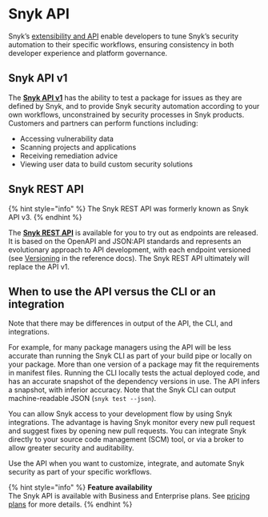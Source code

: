# Snyk API

Snyk’s [extensibility and API](https://snyk.io/blog/extensibility-and-the-snyk-api/) enable developers to tune Snyk’s security automation to their specific workflows, ensuring consistency in both developer experience and platform governance.

## Snyk API v1

The [**Snyk API v1**](https://snyk.docs.apiary.io/https://snyk.docs.apiary.io/) has the ability to test a package for issues as they are defined by Snyk, and to provide Snyk security automation according to your own workflows, unconstrained by security processes in Snyk products. Customers and partners can perform functions including:

* Accessing vulnerability data
* Scanning projects and applications
* Receiving remediation advice
* Viewing user data to build custom security solutions

## Snyk REST API

{% hint style="info" %}
The Snyk REST API was formerly known as Snyk API v3.
{% endhint %}

The [**Snyk REST API**](https://apidocs.snyk.io/) is available for you to try out as endpoints are released. It is based on the OpenAPI and JSON:API standards and represents an evolutionary approach to API development, with each endpoint versioned (see [Versioning](https://apidocs.snyk.io/#overview) in the reference docs). The Snyk REST API ultimately will replace the API v1.

## When to use the API versus the CLI or an integration

Note that there may be differences in output of the API, the CLI, and integrations.

For example, for many package managers using the API will be less accurate than running the Snyk CLI as part of your build pipe or locally on your package. More than one version of a package may fit the requirements in manifest files. Running the CLI locally tests the actual deployed code, and has an accurate snapshot of the dependency versions in use. The API infers a snapshot, with inferior accuracy. Note that the Snyk CLI can output machine-readable JSON (`snyk test --json`).

You can allow Snyk access to your development flow by using Snyk integrations. The advantage is having Snyk monitor every new pull request and suggest fixes by opening new pull requests. You can integrate Snyk directly to your source code management (SCM) tool, or via a broker to allow greater security and auditability.

Use the API when you want to customize, integrate, and automate Snyk security as part of your specific workflows.

{% hint style="info" %}
**Feature availability**\
The Snyk API is available with Business and Enterprise plans. See [pricing plans](https://snyk.io/plans/) for more details.
{% endhint %}
